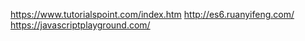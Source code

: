 https://www.tutorialspoint.com/index.htm
http://es6.ruanyifeng.com/
https://javascriptplayground.com/
